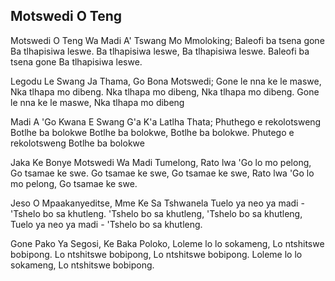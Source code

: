 ## Motswedi O Teng

Motswedi O Teng Wa Madi A' Tswang Mo Mmoloking;
Baleofi ba tsena gone Ba tlhapisiwa leswe.
Ba tlhapisiwa leswe, Ba tlhapisiwa leswe.
Baleofi ba tsena gone Ba tlhapisiwa leswe.

Legodu Le Swang Ja Thama, Go Bona Motswedi;
Gone le nna ke le maswe, Nka tlhapa mo dibeng.
Nka tlhapa mo dibeng, Nka tlhapa mo dibeng.
Gone le nna ke le maswe, Nka tlhapa mo dibeng

Madi A 'Go Kwana E Swang G'a K'a Latlha Thata;
Phuthego e rekolotsweng Botlhe ba bolokwe
Botlhe ba bolokwe, Botlhe ba bolokwe.
Phutego e rekolotsweng Botlhe ba bolokwe

Jaka Ke Bonye Motswedi Wa Madi Tumelong,
Rato lwa 'Go lo mo pelong, Go tsamae ke swe.
Go tsamae ke swe, Go tsamae ke swe,
Rato lwa 'Go lo mo pelong, Go tsamae ke swe.

Jeso O Mpaakanyeditse, Mme Ke Sa Tshwanela
Tuelo ya neo ya madi - 'Tshelo bo sa khutleng.
'Tshelo bo sa khutleng, 'Tshelo bo sa khutleng,
Tuelo ya neo ya madi - 'Tshelo bo sa khutleng.

Gone Pako Ya Segosi, Ke Baka Poloko,
Loleme lo lo sokameng, Lo ntshitswe bobipong.
Lo ntshitswe bobipong, Lo ntshitswe bobipong.
Loleme lo lo sokameng, Lo ntshitswe bobipong.

